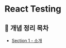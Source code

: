 # React Testing

## 📖 개념 정리 목차

- [Section 1 - 소개](https://github.com/ssi02014/React-Testing-Tutorials/blob/master/readme/section-1.md)
